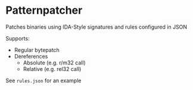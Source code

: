 # Patternpatcher
Patches binaries using IDA-Style signatures and rules configured in JSON

Supports:
- Regular bytepatch
- Dereferences
	- Absolute (e.g. r/m32 call)
	- Relative (e.g. rel32 call)


See `rules.json` for an example